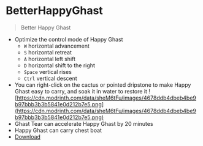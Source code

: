 # BetterHappyGhast

> Better Happy Ghast

* Optimize the control mode of Happy Ghast
  * `W` horizontal advancement
  * `S` horizontal retreat
  * `A` horizontal left shift
  * `D` horizontal shift to the right
  * `Space` vertical rises
  * `Ctrl` vertical descent
* You can right-click on the cactus or pointed dripstone to make Happy Ghast easy to carry, and soak it in water to restore it
![https://cdn.modrinth.com/data/sheM6tFu/images/4678ddb4dbeb4be9b97bbb3b3b5841e0d212b7e5.png](https://cdn.modrinth.com/data/sheM6tFu/images/4678ddb4dbeb4be9b97bbb3b3b5841e0d212b7e5.png)
* Ghast Tear can accelerate Happy Ghast by 20 minutes
* Happy Ghast can carry chest boat
* [Download](https://github.com/Gu-ZT/HappyGhast/raw/refs/heads/main/better-happy-ghast-25w15a-0.0.3.jar)
